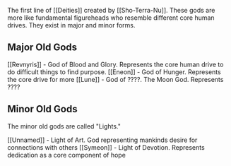 The first line of [[Deities]] created by [[Sho-Terra-Nu]]. These gods are more like fundamental figureheads who resemble different core human drives. They exist in major and minor forms.

## Major Old Gods

[[Revnyris]] - God of Blood and Glory. Represents the core human drive to do difficult things to find purpose.
[[Eneon]] - God of Hunger. Represents the core drive for more
[[Lune]] - God of ????. The Moon God. Represents ????
## Minor Old Gods

The minor old gods are called "Lights."

[[Unnamed]] - Light of Art. God representing mankinds desire for connections with others
[[Symeon]] - Light of Devotion. Represents dedication as a core component of hope